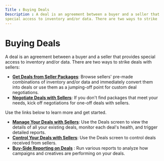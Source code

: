 ```yaml
---
Title : Buying Deals
Description : A deal is an agreement between a buyer and a seller that provides
special access to inventory and/or data. There are two ways to strike
---
```



# Buying Deals



A deal is an agreement between a buyer and a seller that provides
special access to inventory and/or data. There are two ways to strike
deals with sellers:

- **<a href="get-deals-from-seller-packages.md" class="xref">Get Deals
  from Seller Packages</a>**: Browse sellers' pre-made combinations of
  inventory and/or data and immediately convert them into deals or use
  them as a jumping-off point for custom deal negotiations.
- **<a href="negotiate-deals-with-sellers.md" class="xref">Negotiate Deals
  with Sellers</a>**: If you don't find packages that meet your needs,
  kick off negotiations for one-off deals with sellers.

Use the links below to learn more and get started.

- **<a href="manage-your-deals-with-sellers.md" class="xref">Manage Your
  Deals with Sellers</a>**: Use the Deals screen to view the details of
  all your existing deals, monitor each deal's health, and trigger
  detailed reports.
- **<a href="control-your-deals-with-sellers.md" class="xref">Control Your
  Deals with Sellers</a>**: Use the Deals screen to control deals
  received from sellers.
- **<a href="buy-side-reporting-on-deals.md" class="xref">Buy-Side
  Reporting on Deals</a>** : Run various reports to analyze how
  campaigns and creatives are performing on your deals.




